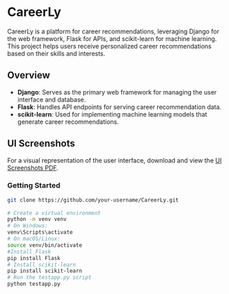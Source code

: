 # CareerLy

CareerLy is a platform for career recommendations, leveraging Django for the web framework, Flask for APIs, and scikit-learn for machine learning. This project helps users receive personalized career recommendations based on their skills and interests.

## Overview

- **Django**: Serves as the primary web framework for managing the user interface and database.
- **Flask**: Handles API endpoints for serving career recommendation data.
- **scikit-learn**: Used for implementing machine learning models that generate career recommendations.

## UI Screenshots

For a visual representation of the user interface, download and view the [UI Screenshots PDF](CarrerLy/INTELLIGENT-CAREER-GUIDANCE-SYSTEM-main/UI_SCEENSHOTS.pdf).

 ### Getting Started

```bash
git clone https://github.com/your-username/CareerLy.git
  
# Create a virtual environment
python -m venv venv
# On Windows:
venv\Scripts\activate
# On macOS/Linux:
source venv/bin/activate
#Install Flask
pip install Flask
# Install scikit-learn
pip install scikit-learn
# Run the testapp.py script
python testapp.py

